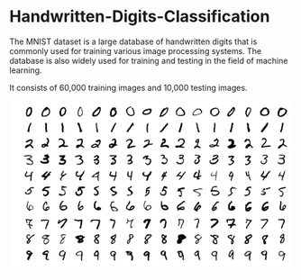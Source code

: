 # Handwritten-Digits-Classification
The MNIST dataset is a large database of handwritten digits that is commonly used for training various image processing systems. The database is also widely used for training and testing in the field of machine learning. 

It consists of 60,000 training images and 10,000 testing images.

![MNIST Examples](mnist.png)
